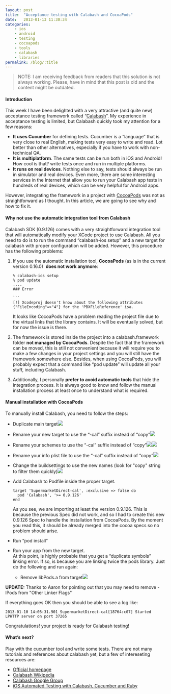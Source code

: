 ```yaml
---
layout: post
title:  "Acceptance testing with Calabash and CocoaPods"
date:   2013-01-13 11:30:34
categories: 
    - ios
    - android
    - testing
    - cocoapods
    - tools
    - calabash
    - libraries    
permalink: /blog/:title
---
```


> NOTE: I am receiving feedback from readers that this solution is not always working. Please, have in mind that this post is old and the content might be outdated.

#### Introduction

This week I have been delighted with a very attractive (and quite new) acceptance testing framework called “[Calabash](http://calaba.sh/)”. My experience in acceptance testing is limited, but Calabash quickly took my attention for a few reasons:

*   **It uses Cucumber** for defining tests. Cucumber is a “language” that is very close to real English, making tests very easy to write and read. Lot better than other alternatives, especially if you have to work with non-technical QA.
*   **It is multiplatform**. The same tests can be run both in iOS and Android! How cool is that? write tests once and run in multiple platforms.
*   **It runs on real devices**. Nothing else to say, tests should always be run in simulator and real devices. Even more, there are some interesting services in the Internet that allow you to run your Calabash app tests in hundreds of real devices, which can be very helpful for Android apps.

However, integrating the framework in a project with [CocoaPods](http://cocoapods.org/) was not as straightforward as I thought. In this article, we are going to see why and how to fix it.

#### Why not use the automatic integration tool from Calabash

Calabash SDK (0.9.126) comes with a very straightforward integration tool that will automatically modify your XCode project to use Calabash. All you need to do is to run the command “calabash-ios setup” and a new target for calabash with proper configuration will be added. However, this procedure has the following problems:

1.  If you use the automatic installation tool, **CocoaPods** (as is in the current version 0.16.0)  **does not work anymore**:
    
        % calabash-ios setup
        % pod update
        ....
        ### Error
        
        ```
        [!] Xcodeproj doesn't know about the following attributes {"FileEncoding"=>"4"} for the 'PBXFileReference' isa.
    
    It looks like CocoaPods have a problem reading the project file due to the virtual links that the library contains. It will be eventually solved, but for now the issue is there.
2.  The framework is stored inside the project into a calabash.framework folder **not managed by CocoaPods**. Despite the fact that the framework can be moved, this is still not convenient because it will require you to make a few changes in your project settings and you will still have the framework somewhere else. Besides, when using CocoaPods, you will probably expect that a command like “pod update” will update all your stuff, including Calabash.
3.  Additionally, I personally **prefer to avoid automatic tools** that hide the integration process. It is always good to know and follow the manual installation process at least once to understand what is required.

#### Manual installation with CocoaPods

To manually install Calabash, you need to follow the steps:

*   Duplicate main target![](/ckeditor_assets/pictures/9/content_calabash_1.png)
*   Rename your new target to use the “-cal” suffix instead of “copy”![](/ckeditor_assets/pictures/10/content_calabash_2.png?1357908722)
*   Rename your schemes to use the “-cal” suffix instead of “copy”![](/ckeditor_assets/pictures/11/content_calabash_3.png?1357908756)![](/ckeditor_assets/pictures/12/content_calabash_4.png?1357908781)
*   Rename your info plist file to use the “-cal” suffix instead of “copy”![](/ckeditor_assets/pictures/13/content_calabash_5.png?1357908795)
*   Change the buildsettings to use the new names (look for "copy" string to filter them quickly)![](/ckeditor_assets/pictures/14/content_calabash_6.png?1357908820)
*   Add Calabash to Podfile inside the proper target.
    
        target 'SupermarketDirect-cal', :exclusive => false do
          pod 'Calabash', '>= 0.9.126'
        end
    
    As you see, we are importing at least the version 0.9.126. This is because the previous Spec did not work, and so I had to create this new 0.9.126 Spec to handle the installation from CocoaPods. By the moment you read this, it should be already merged into the cocoa specs so no problem should arise.
*   Run “pod install”
*   Run your app from the new target.  
    At this point, is highly probable that you get a “duplicate symbols” linking error. If so, is because you are linking twice the pods library. Just do the following and run again:
    *   Remove libPods.a from target![](/ckeditor_assets/pictures/15/content_calabash_8.png?1357908922)

**UPDATE:** Thanks to Aaron for pointing out that you may need to remove -lPods from "Other Linker Flags"

If everything goes OK then you should be able to see a log like:

    2013-01-10 14:05:31.901 SupermarketDirect-cal[18764:c07] Started LPHTTP server on port 37265

Congratulations! your project is ready for Calabash testing!

#### What’s next?

Play with the cucumber tool and write some tests. There are not many tutorials and references about calabash yet, but a few of intereseting resources are:

*   [Official homepage](http://calaba.sh/)
*   [Calabash W](http://github.com/calabash/calabash-ios/wiki)[ikipedia](https://github.com/calabash/calabash-ios/wiki)
*   [Calabash Google Group](https://groups.google.com/forum/?fromgroups#!forum/calabash-ios)
*   [iOS Automated Testing with Calabash, Cucumber and Ruby](http://www.moncefbelyamani.com/ios-automated-testing-with-calabash-cucumber-ruby/)